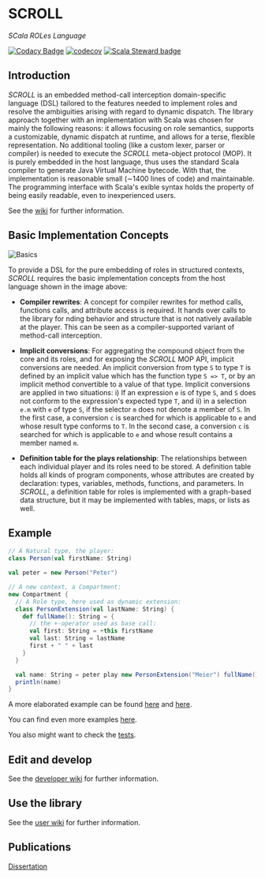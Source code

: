 SCROLL
======
*SCala ROLes Language*

[![Codacy Badge](https://api.codacy.com/project/badge/0021c87e1b824c2f8a58b81406d5db48)](https://www.codacy.com/app/max-leuthaeuser/SCROLL) [![codecov](https://codecov.io/gh/max-leuthaeuser/SCROLL/branch/master/graph/badge.svg)](https://codecov.io/gh/max-leuthaeuser/SCROLL) [![Scala Steward badge](https://img.shields.io/badge/Scala_Steward-helping-brightgreen.svg?style=flat&logo=data:image/png;base64,iVBORw0KGgoAAAANSUhEUgAAAA4AAAAQCAMAAAARSr4IAAAAVFBMVEUAAACHjojlOy5NWlrKzcYRKjGFjIbp293YycuLa3pYY2LSqql4f3pCUFTgSjNodYRmcXUsPD/NTTbjRS+2jomhgnzNc223cGvZS0HaSD0XLjbaSjElhIr+AAAAAXRSTlMAQObYZgAAAHlJREFUCNdNyosOwyAIhWHAQS1Vt7a77/3fcxxdmv0xwmckutAR1nkm4ggbyEcg/wWmlGLDAA3oL50xi6fk5ffZ3E2E3QfZDCcCN2YtbEWZt+Drc6u6rlqv7Uk0LdKqqr5rk2UCRXOk0vmQKGfc94nOJyQjouF9H/wCc9gECEYfONoAAAAASUVORK5CYII=)](https://scala-steward.org)

## Introduction ##

*SCROLL* is an embedded method-call interception domain-specific language (DSL) tailored to the features needed to implement roles and resolve the ambiguities arising with regard to dynamic dispatch. The library approach together with an implementation with Scala was chosen for mainly the following reasons: it allows focusing on role semantics, supports a customizable, dynamic dispatch at runtime, and allows for a terse, flexible representation. No additional tooling (like a custom lexer, parser or compiler) is needed to execute the *SCROLL* meta-object protocol (MOP). It is purely embedded in the host language, thus uses the standard Scala compiler to generate Java Virtual Machine bytecode. With that, the implementation is reasonable small (∼1400 lines of code) and maintainable. The programming interface with Scala's  exible syntax holds the property of being easily readable, even to inexperienced users. 

See the [wiki](https://github.com/max-leuthaeuser/SCROLL/wiki) for further information.

## Basic Implementation Concepts ##

![Basics](https://github.com/max-leuthaeuser/SCROLL/wiki/img/basics.png)

To provide a DSL for the pure embedding of roles in structured contexts, *SCROLL* requires the basic implementation concepts from the host language shown in the image above:

 - **Compiler rewrites**: A concept for compiler rewrites for method calls, functions calls, and attribute access is required. It hands over calls to the library for  nding behavior and structure that is not natively available at the player. This can be seen as a compiler-supported variant of method-call interception.
 
 - **Implicit conversions**: For aggregating the compound object from the core and its roles, and for exposing the *SCROLL* MOP API, implicit conversions are needed. An implicit conversion from type ```S``` to type ```T``` is defined by an implicit value which has the function type ```S => T```, or by an implicit method convertible to a value of that type. Implicit conversions are applied in two situations: i) If an expression ```e``` is of type ```S```, and ```S``` does not conform to the expression's expected type ```T```, and ii) in a selection ```e.m``` with ```e``` of type ```S```, if the selector ```m``` does not denote a member of ```S```. In the first case, a conversion ```c``` is searched for which is applicable to ```e``` and whose result type conforms to ```T```. In the second case, a conversion ```c``` is searched for which is applicable to ```e``` and whose result contains a member named ```m```.
 
 - **Definition table for the plays relationship**: The relationships between each individual player and its roles need to be stored. A definition table holds all kinds of program components, whose attributes are created by declaration: types, variables, methods, functions, and parameters. In *SCROLL*, a definition table for roles is implemented with a graph-based data structure, but it may be implemented with tables, maps, or lists as well.
  
## Example ##

```scala
// A Natural type, the player:
class Person(val firstName: String)

val peter = new Person("Peter")

// A new context, a Compartment:
new Compartment {
  // A Role type, here used as dynamic extension:
  class PersonExtension(val lastName: String) {
    def fullName(): String = {
      // the +-operator used as base call:
      val first: String = +this firstName
      val last: String = lastName
      first + " " + last
    }
  }

  val name: String = peter play new PersonExtension("Meier") fullName()
  println(name)
}
```

A more elaborated example can be found [here](https://github.com/max-leuthaeuser/SCROLL/wiki/The-Bank-Example-%28Overview%29) and [here](https://github.com/max-leuthaeuser/SCROLL/wiki/The-Bank-Example-%28Advanced-Role-features%29).

You can find even more examples [here](https://github.com/max-leuthaeuser/SCROLL/tree/master/examples/src/main/scala/scroll/examples).

You also might want to check the [tests](https://github.com/max-leuthaeuser/SCROLL/tree/master/tests/src/test/scala/scroll/tests).

## Edit and develop ##

See the [developer wiki](https://github.com/max-leuthaeuser/SCROLL/wiki/Developers) for further information.

## Use the library ##

See the [user wiki](https://github.com/max-leuthaeuser/SCROLL/wiki/Users) for further information.

## Publications ##

[Dissertation][diss]


[gen-eclipse]: https://github.com/typesafehub/sbteclipse
[scala-dynamic]: http://www.scala-lang.org/api/current/#scala.Dynamic
[BankExample]: https://github.com/max-leuthaeuser/SCROLL/blob/master/examples/src/main/scala/scroll/examples/BankExample.scala
[scaladoc]: http://max-leuthaeuser.github.io/SCROLL
[diss]: http://nbn-resolving.de/urn:nbn:de:bsz:14-qucosa-227624

